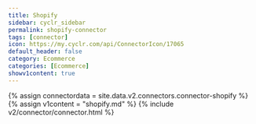 ```yaml
---
title: Shopify
sidebar: cyclr_sidebar
permalink: shopify-connector
tags: [connector]
icon: https://my.cyclr.com/api/ConnectorIcon/17065
default_header: false
category: Ecommerce
categories: [Ecommerce]
showv1content: true
---
```

{% assign connectordata = site.data.v2.connectors.connector-shopify %}
{% assign v1content = "shopify.md" %}
{% include v2/connector/connector.html %}	